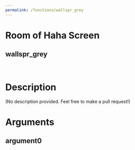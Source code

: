 ```yaml
---
permalink: /functions/wallspr_grey
---
```

# Room of Haha Screen  
## wallspr_grey  
&nbsp;  
# Description  
(No description provided. Feel free to make a pull request!) 
&nbsp;  
# Arguments
## argument0

&nbsp;  


